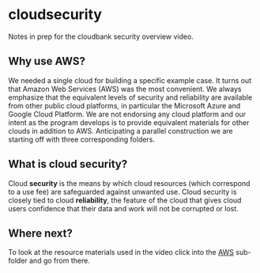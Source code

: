 # cloudsecurity
Notes in prep for the cloudbank security overview video.

## Why use AWS? 

We needed a single cloud for building a specific example case. It turns out that Amazon Web Services (AWS) was the most 
convenient. We always emphasize that the equivalent levels of security and reliability are available
from other public cloud platforms, in particular the Microsoft Azure and Google Cloud Platform. We are not
endorsing any cloud platform and our intent as the program develops is to provide equivalent materials for other 
clouds in addition to AWS. Anticipating a parallel construction we are starting off with three corresponding folders. 

## What is cloud security?

Cloud **security** is the means by which cloud resources (which correspond to a use fee) are safeguarded against
unwanted use. Cloud security is closely tied to cloud **reliability**, the feature of the cloud that gives cloud
users confidence that their data and work will not be corrupted or lost. 

## Where next? 

To look at the resource materials used in the video click into the [AWS](https://github.com/robfatland/cloudsecurity)
sub-folder and go from there. 
